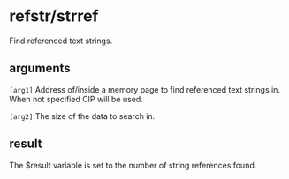 # refstr/strref

Find referenced text strings.

## arguments

`[arg1]` Address of/inside a memory page to find referenced text strings in. When not specified CIP will be used.

`[arg2]` The size of the data to search in.

## result

The $result variable is set to the number of string references found.
